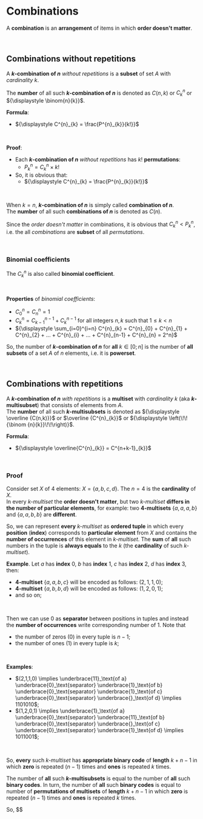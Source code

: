 # Combinations
A **combination** is an **arrangement** of items in which **order doesn't matter**.<br>

<br>

## Combinations without repetitions
A **$k$-combination of $n$** *without repetitions* is a **subset** of set $A$ with *cardinality* $k$.<br>

The **number** of all such **$k$-combination of $n$** is denoted as $`{\displaystyle C(n,k)}`$ or $`{\displaystyle C^{n}_{k}}`$ or $`{\displaystyle \binom{n}{k}}`$.<br>

**Formula**:
- $`{\displaystyle C^{n}_{k} = \frac{P^{n}_{k}}{k!}}`$

<br>

**Proof**:<br>
- Each **$k$-combination of $n$** *without repetitions* has $k!$ **permutations**:
  - $`P^{n}_{k} = C^{n}_{k} \times k!`$
- So, it is obvious that:
  - $`{\displaystyle C^{n}_{k} = \frac{P^{n}_{k}}{k!}}`$

<br>

When $k = n$, **$k$-combination of $n$** is simply called **combination of $n$**.<br>
The **number** of all such **combinations of $n$** is denoted as $C(n)$.<br>

Since the *order doesn't matter* in combinations, it is obvious that $C^{n}_{k} < P^{n}_{k}$, i.e. the all *combinations* are **subset** of all *permutations*.<br>

<br>

### Binomial coefficients
The $`{\displaystyle C^{n}_{k}}`$ is also called **binomial coefficient**.<br>

<br>

**Properties** of *binomial coefficients*:
- $`{\displaystyle C^{n}_{0} = C^{n}_{n}=1}`$
- $`{\displaystyle C^{n}_{k}=C^{n-1}_{k-1}+C^{n-1}_{k}}`$ for all integers $`{\displaystyle n,k}`$ such that $`{\displaystyle 1 \leq k \lt n}`$
- $`{\displaystyle \sum_{i=0}^{i=n} C^{n}_{k} = C^{n}_{0} + C^{n}_{1} + C^{n}_{2} + ... + C^{n}_{i} + ... + C^{n}_{n-1} + C^{n}_{n} = 2^n}`$

So, the number of **$k$-combination of $n$** for **all** $k∈[0;n]$ is the number of **all subsets** of a set $A$ of $n$ elements, i.e. it is **powerset**.<br>

<br>

## Combinations with repetitions
A **$k$-combination of $n$** *with repetitions* is a **multiset** with *cardinality* $k$ (aka **$k$-multisubset**) that consists of elements from $A$.<br>
The **number** of all such **$k$-multisubsets** is denoted as $`{\displaystyle \overline {C(n,k)}}`$ or $`\overline {C^{n}_{k}}`$ or $`{\displaystyle \left(\!\!{\binom {n}{k}}\!\!\right)}`$.<br>

**Formula**:
- $`{\displaystyle \overline{C^{n}_{k}} = C^{n+k-1}_{k}}`$

<br>

### Proof
Consider set $X$ of $4$ elements: $X = \{a,b,c,d\}$. The $n=4$ is the **cardinality** of $X$.<br>
In every *k-multiset* the **order doesn't matter**, but two *k-multiset* **differs in the number of particular elements**, for example: two **4-multisets** $\{a,a,a,b\}$ and $\{a,a,b,b\}$ are **different**.<br>

So, we can represent **every** *k-multiset* as **ordered tuple** in which every **position** (**index**) corresponds to **particular element** from $X$ and contains the **number of occurrences** of this element in *k-multiset*. The **sum** of **all** such numbers in the tuple is **always equals** to the $k$ (the **cardinality** of such *k-multiset*).

**Example**. Let $a$ has **index** $0$, $b$ has **index** $1$, $c$ has **index** $2$, $d$ has **index** $3$, then:
- **4-multiset** $\{a,a,b,c\}$ will be encoded as follows: $(2,1,1,0)$;
- **4-multiset** $\{a,b,b,d\}$ will be encoded as follows: $(1,2,0,1)$;
- and so on;

<br>

Then we can use $0$ as **separator** between positions in tuples and instead the **number of occurrences** write corresponding number of $1$. Note that
- the number of zeros ($0$) in every tuple is $n-1$;
- the number of ones ($1$) in every tuple is $k$;

<br>

**Examples**:
- $(2,1,1,0) \implies \underbrace{11}_\text{of a} \underbrace{0}_\text{separator} \underbrace{1}_\text{of b} \underbrace{0}_\text{separator} \underbrace{1}_\text{of c} \underbrace{0}_\text{separator} \underbrace{}_\text{of d} \implies 1101010$;
- $(1,2,0,1) \implies \underbrace{1}_\text{of a} \underbrace{0}_\text{separator} \underbrace{11}_\text{of b} \underbrace{0}_\text{separator} \underbrace{}_\text{of c} \underbrace{0}_\text{separator} \underbrace{1}_\text{of d} \implies 1011001$;

<br>

So, **every** such *k-multiset* has **appropriate binary code** of **length** $k+n-1$ in which **zero** is repeated $(n-1)$ times and **ones** is repeated $k$ times.<br>

The number of **all** such **$k$-multisubsets** is equal to the number of **all** such **binary codes**. In turn, the number of **all** such **binary codes** is equal to number of  **permutations of multisets** of **length** $k+n-1$ in which **zero** is repeated $(n-1)$ times and **ones** is repeated $k$ times.<br>

So,
$$